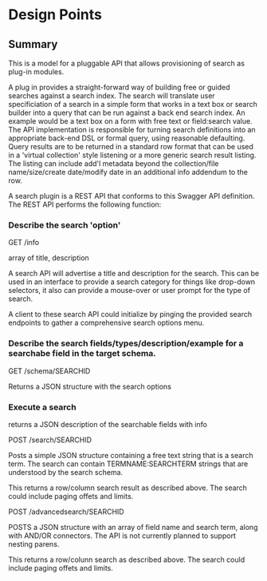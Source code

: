 # Design Points

## Summary 

This is a model for a pluggable API that allows provisioning of search as plug-in modules. 

A plug in provides a straight-forward way of building free or guided searches against a search index. The search will translate user 
specificiation of a search in a simple form that works in a text box or search builder into a query that can be run against a back
end search index. An example would be a text box on a form with free text or field:search value. The API implementation is responsible 
for turning search definitions into an appropriate back-end DSL or formal query, using reasonable defaulting. Query results are to be returned
in a standard row format that can be used in a 'virtual collection' style listening or a more generic search result listing. The listing
can include add'l metadata beyond the collection/file name/size/create date/modify date in an additional info addendum to the row.


A search plugin is a REST API that conforms to 
this Swagger API definition. The REST API performs the following function:

### Describe the search 'option'

GET /info

array of title, description

A search API will advertise a title and description for the search. This can be used in an interface to provide a search category for things like
drop-down selectors, it also can provide a mouse-over or user prompt for the type of search.

A client to these search API could initialize by pinging the provided search endpoints to gather a comprehensive search options menu.

### Describe the search fields/types/description/example for a searchabe field in the target schema.

GET /schema/SEARCHID

Returns a JSON structure with the search options

### Execute a search

returns a JSON description of the searchable fields with info

POST /search/SEARCHID

Posts a simple JSON structure containing a free text string that is a search term. The search can contain TERMNAME:SEARCHTERM strings
that are understood by the search schema.

This returns a row/column search result as described above. The search could include paging offets and limits.


POST /advancedsearch/SEARCHID

POSTS a JSON structure with an array of field name and search term, along with AND/OR connectors. The API is not currently planned to support nesting parens.

This returns a row/colunn search as described above. The search could include paging offets and limits.
